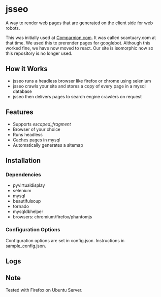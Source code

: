 # jsseo

A way to render web pages that are generated on the client
side for web robots.

This was initially used at [Comparnion.com](https://comparnion.com).
It was called scantuary.com at that time. We used this to prerender pages
for googlebot. Although this worked fine, we have now moved to react.
Our site is isomorphic now so this repository is no longer used.

## How it Works

* jsseo runs a headless browser like firefox or chrome using selenium
* jsseo crawls your site and stores a copy of every page in a mysql database
* jsseo then delivers pages to search engine crawlers on request

## Features

* Supports _escaped_fragment_
* Browser of your choice
* Runs headless
* Caches pages in mysql
* Automatically generates a sitemap

## Installation

### Dependencies
* pyvirtualdisplay
* selenium
* mysql
* beautifulsoup
* tornado
* mysqldbhelper
* browsers: chromium/firefox/phantomjs

### Configuration Options

Configuration options are set in config.json.
Instructions in sample_config.json.

## Logs

## Note
Tested with Firefox on Ubuntu Server.
